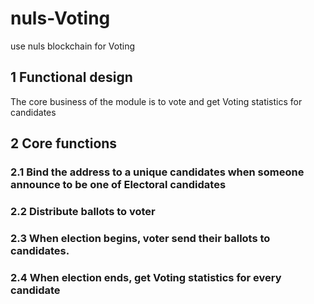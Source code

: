 # nuls-Voting
use nuls blockchain for  Voting

## 1 Functional design
The core business of the module is to vote and get Voting statistics for candidates

## 2 Core functions
  ### 2.1 Bind the address to a unique candidates when someone announce to be one of Electoral candidates
  ### 2.2 Distribute ballots to voter
  ### 2.3 When election begins, voter send their ballots to candidates.
  ### 2.4 When election ends, get Voting statistics for every candidate


